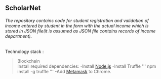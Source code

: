 ## ScholarNet
###### The repository contains code for student registration and validation of income entered by student in the form with the actual income which is stored in JSON file(it is assumed as JSON file contains records of income department).
Technology stack :
>Blockchain <br/>
Install required dependencies:
-Install [Node.js](https://nodejs.org/en/)
-Install Truffle
'''
npm install -g truffle
'''
-Add [Metamask](https://chrome.google.com/webstore/search/metamask?hl=en) to Chrome.



